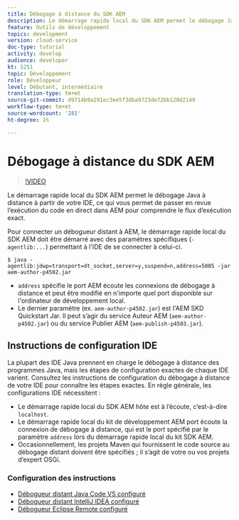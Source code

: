 ```yaml
---
title: Débogage à distance du SDK AEM
description: Le démarrage rapide local du SDK AEM permet le débogage Java à distance à partir de votre IDE, ce qui vous permet de passer en revue l’exécution du code en direct dans AEM pour comprendre le flux d’exécution exact.
feature: Outils de développement
topics: development
version: cloud-service
doc-type: tutorial
activity: develop
audience: developer
kt: 5251
topic: Développement
role: Développeur
level: Débutant, intermédiaire
translation-type: tm+mt
source-git-commit: d9714b9a291ec3ee5f3dba9723de72bb120d2149
workflow-type: tm+mt
source-wordcount: '281'
ht-degree: 1%

---
```



# Débogage à distance du SDK AEM

>[!VIDEO](https://video.tv.adobe.com/v/34338/?quality=12&learn=on)

Le démarrage rapide local du SDK AEM permet le débogage Java à distance à partir de votre IDE, ce qui vous permet de passer en revue l’exécution du code en direct dans AEM pour comprendre le flux d’exécution exact.

Pour connecter un débogueur distant à AEM, le démarrage rapide local du SDK AEM doit être démarré avec des paramètres spécifiques (`-agentlib:...`) permettant à l&#39;IDE de se connecter à celui-ci.

```
$ java -agentlib:jdwp=transport=dt_socket,server=y,suspend=n,address=5005 -jar aem-author-p4502.jar   
```

+ `address` spécifie le port AEM écoute les connexions de débogage à distance et peut être modifié en n&#39;importe quel port disponible sur l&#39;ordinateur de développement local.
+ Le dernier paramètre (ex. `aem-author-p4502.jar`) est l&#39;AEM SKD Quickstart Jar. Il peut s’agir du service Auteur AEM (`aem-author-p4502.jar`) ou du service Publier AEM (`aem-publish-p4503.jar`).

## Instructions de configuration IDE

La plupart des IDE Java prennent en charge le débogage à distance des programmes Java, mais les étapes de configuration exactes de chaque IDE varient. Consultez les instructions de configuration du débogage à distance de votre IDE pour connaître les étapes exactes. En règle générale, les configurations IDE nécessitent :

+ Le démarrage rapide local du SDK AEM hôte est à l’écoute, c’est-à-dire `localhost`.
+ Le démarrage rapide local du kit de développement AEM port écoute la connexion de débogage à distance, qui est le port spécifié par le paramètre `address` lors du démarrage rapide local du kit SDK AEM.
+ Occasionnellement, les projets Maven qui fournissent le code source au débogage distant doivent être spécifiés ; il s’agit de votre ou vos projets d’expert OSGi.

### Configuration des instructions

+ [Débogueur distant Java Code VS configuré](https://code.visualstudio.com/docs/java/java-debugging)
+ [Débogueur distant IntelliJ IDEA configuré](https://www.jetbrains.com/help/idea/run-debug-configuration-remote-debug.html)
+ [Débogueur Eclipse Remote configuré](https://javapapers.com/core-java/java-remote-debug-with-eclipse/)
